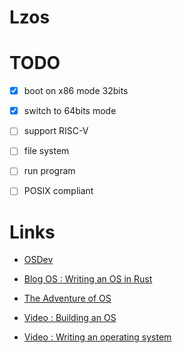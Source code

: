 # Lzos


# TODO

- [X] boot on x86 mode 32bits
- [X] switch to 64bits mode
- [ ] support RISC-V
- [ ] file system
- [ ] run program

- [ ] POSIX compliant

# Links

- [OSDev](https://wiki.osdev.org)
- [Blog OS : Writing an OS in Rust](https://os.phil-opp.com)
- [The Adventure of OS](https://osblog.stephenmarz.com/)

- [Video : Building an OS](https://youtube.com/playlist?list=PLFjM7v6KGMpiH2G-kT781ByCNC_0pKpPN&si=71T-M-krMOl401oj)
- [Video : Writing an operating system](https://youtube.com/playlist?list=PL980gcR1LE3LBuWuSv2CL28HsfnpC4Qf7&si=oyQRNQT4g8ei7Biu)
